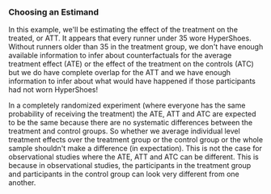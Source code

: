 ### Choosing an Estimand

In this example, we'll be estimating the effect of the treatment on the treated, or ATT. It appears that every runner under 35 wore HyperShoes. Without runners older than 35 in the treatment group, we don't have enough available information to infer about counterfactuals for the average treatment effect (ATE) or the effect of the treatment on the controls (ATC) but we do have complete overlap for the ATT and we have enough information to infer about what would have happened if those participants had not worn HyperShoes! 

In a completely randomized experiment (where everyone has the same probability of receiving the treatment) the ATE, ATT and ATC are expected to be the same because there are no systematic differences between the treatment and control groups. So whether we average individual level treatment effects over the treatment group or the control group or the whole sample shouldn't make a difference (in expectation). This is not the case for observational studies where the ATE, ATT and ATC can be different. This is because in observational studies, the participants in the treatment group and participants in the control group can look very different from one another.

